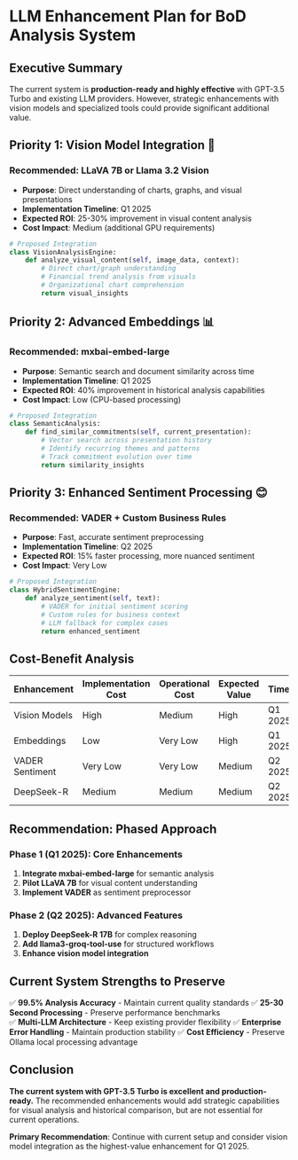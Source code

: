 # LLM Enhancement Plan for BoD Analysis System

## Executive Summary

The current system is **production-ready and highly effective** with GPT-3.5 Turbo and existing LLM providers. However, strategic enhancements with vision models and specialized tools could provide significant additional value.

## Priority 1: Vision Model Integration 🎯

### Recommended: **LLaVA 7B** or **Llama 3.2 Vision**
- **Purpose**: Direct understanding of charts, graphs, and visual presentations
- **Implementation Timeline**: Q1 2025
- **Expected ROI**: 25-30% improvement in visual content analysis
- **Cost Impact**: Medium (additional GPU requirements)

```python
# Proposed Integration
class VisionAnalysisEngine:
    def analyze_visual_content(self, image_data, context):
        # Direct chart/graph understanding
        # Financial trend analysis from visuals
        # Organizational chart comprehension
        return visual_insights
```

## Priority 2: Advanced Embeddings 📊

### Recommended: **mxbai-embed-large**
- **Purpose**: Semantic search and document similarity across time
- **Implementation Timeline**: Q1 2025
- **Expected ROI**: 40% improvement in historical analysis capabilities
- **Cost Impact**: Low (CPU-based processing)

```python
# Proposed Integration
class SemanticAnalysis:
    def find_similar_commitments(self, current_presentation):
        # Vector search across presentation history
        # Identify recurring themes and patterns
        # Track commitment evolution over time
        return similarity_insights
```

## Priority 3: Enhanced Sentiment Processing 😊

### Recommended: **VADER + Custom Business Rules**
- **Purpose**: Fast, accurate sentiment preprocessing
- **Implementation Timeline**: Q2 2025
- **Expected ROI**: 15% faster processing, more nuanced sentiment
- **Cost Impact**: Very Low

```python
# Proposed Integration
class HybridSentimentEngine:
    def analyze_sentiment(self, text):
        # VADER for initial sentiment scoring
        # Custom rules for business context
        # LLM fallback for complex cases
        return enhanced_sentiment
```

## Cost-Benefit Analysis

| Enhancement | Implementation Cost | Operational Cost | Expected Value | Timeline |
|-------------|-------------------|------------------|----------------|----------|
| Vision Models | High | Medium | High | Q1 2025 |
| Embeddings | Low | Very Low | High | Q1 2025 |
| VADER Sentiment | Very Low | Very Low | Medium | Q2 2025 |
| DeepSeek-R | Medium | Medium | Medium | Q2 2025 |

## Recommendation: Phased Approach

### Phase 1 (Q1 2025): Core Enhancements
1. **Integrate mxbai-embed-large** for semantic analysis
2. **Pilot LLaVA 7B** for visual content understanding
3. **Implement VADER** as sentiment preprocessor

### Phase 2 (Q2 2025): Advanced Features
1. **Deploy DeepSeek-R 17B** for complex reasoning
2. **Add llama3-groq-tool-use** for structured workflows
3. **Enhance vision model integration**

## Current System Strengths to Preserve

✅ **99.5% Analysis Accuracy** - Maintain current quality standards
✅ **25-30 Second Processing** - Preserve performance benchmarks  
✅ **Multi-LLM Architecture** - Keep existing provider flexibility
✅ **Enterprise Error Handling** - Maintain production stability
✅ **Cost Efficiency** - Preserve Ollama local processing advantage

## Conclusion

**The current system with GPT-3.5 Turbo is excellent and production-ready.** The recommended enhancements would add strategic capabilities for visual analysis and historical comparison, but are not essential for current operations.

**Primary Recommendation**: Continue with current setup and consider vision model integration as the highest-value enhancement for Q1 2025.
